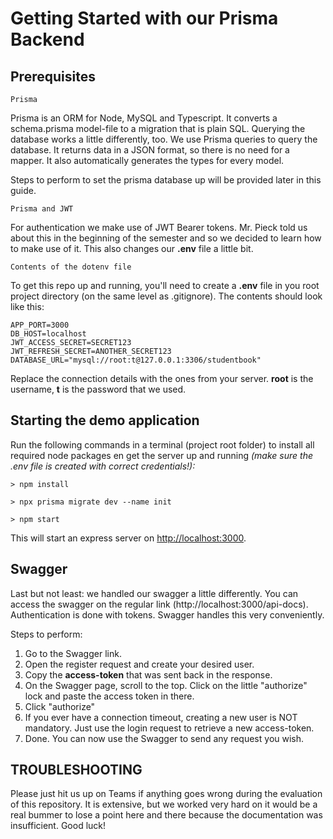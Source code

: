 # Getting Started with our Prisma Backend

## **Prerequisites**

`Prisma`

Prisma is an ORM for Node, MySQL and Typescript. It converts a schema.prisma model-file to a migration that is plain SQL. Querying the database works a little differently, too.
We use Prisma queries to query the database. It returns data in a JSON format, so there is no need for a mapper. It also automatically generates the types for every model.

Steps to perform to set the prisma database up will be provided later in this guide.


`Prisma and JWT`

For authentication we make use of JWT Bearer tokens. Mr. Pieck told us about this in the beginning of the semester and so we decided to learn how to make use of it. This also changes our **.env** file a little bit.

`Contents of the dotenv file`

To get this repo up and running, you'll need to create a **.env** file in you root project directory (on the same level as .gitignore). The contents should look like this:

```
APP_PORT=3000
DB_HOST=localhost
JWT_ACCESS_SECRET=SECRET123
JWT_REFRESH_SECRET=ANOTHER_SECRET123
DATABASE_URL="mysql://root:t@127.0.0.1:3306/studentbook"
```

Replace the connection details with the ones from your server. **root** is the username, **t** is the password that we used.

## **Starting the demo application**

Run the following commands in a terminal (project root folder) to install all required node packages en get the server up and running 
*(make sure the .env file is created with correct credentials!):*

```
> npm install

> npx prisma migrate dev --name init

> npm start
```

This will start an express server on [http://localhost:3000](http://localhost:3000).


## **Swagger**

Last but not least: we handled our swagger a little differently.
You can access the swagger on the regular link (http://localhost:3000/api-docs). 
Authentication is done with tokens. Swagger handles this very conveniently.

Steps to perform:

1. Go to the Swagger link.
2. Open the register request and create your desired user.
3. Copy the **access-token** that was sent back in the response.
4. On the Swagger page, scroll to the top. Click on the little "authorize" lock and paste the access token in there.
5. Click "authorize"
6. If you ever have a connection timeout, creating a new user is NOT mandatory. Just use the login request to retrieve a new access-token.
7. Done. You can now use the Swagger to send any request you wish.


## **TROUBLESHOOTING**

Please just hit us up on Teams if anything goes wrong during the evaluation of this repository.
It is extensive, but we worked very hard on it would be a real bummer to lose a point here and there because the documentation was insufficient. Good luck!